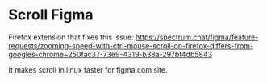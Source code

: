 # Scroll Figma
Firefox extension that fixes this issue:
https://spectrum.chat/figma/feature-requests/zooming-speed-with-ctrl-mouse-scroll-on-firefox-differs-from-googles-chrome~250fac37-73e9-4319-b38a-297bf4db5843

It makes scroll in linux faster for figma.com site.
